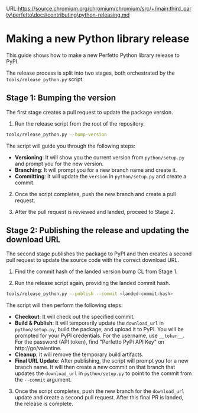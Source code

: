 URL:https://source.chromium.org/chromium/chromium/src/+/main:third_party\perfetto\docs\contributing\python-releasing.md
# Making a new Python library release

This guide shows how to make a new Perfetto Python library release to PyPI.

The release process is split into two stages, both orchestrated by the
`tools/release_python.py` script.

## Stage 1: Bumping the version

The first stage creates a pull request to update the package version.

1. Run the release script from the root of the repository.

```bash
tools/release_python.py --bump-version
```

The script will guide you through the following steps:

- **Versioning**: It will show you the current version from `python/setup.py` and prompt you for the new version.
- **Branching**: It will prompt you for a new branch name and create it.
- **Committing**: It will update the `version` in `python/setup.py` and create a commit.

2. Once the script completes, push the new branch and create a pull request.

3. After the pull request is reviewed and landed, proceed to Stage 2.

## Stage 2: Publishing the release and updating the download URL

The second stage publishes the package to PyPI and then creates a second pull request to update the source code with the correct download URL.

1. Find the commit hash of the landed version bump CL from Stage 1.

2. Run the release script again, providing the landed commit hash.

```bash
tools/release_python.py --publish --commit <landed-commit-hash>
```

The script will then perform the following steps:

- **Checkout**: It will check out the specified commit.
- **Build & Publish**: It will temporarily update the `download_url` in `python/setup.py`, build the package, and upload it to PyPI. You will be prompted for your PyPI credentials. For the username, use `__token__`. For the password (API token), find "Perfetto PyPi API Key" on http://go/valentine.
- **Cleanup**: It will remove the temporary build artifacts.
- **Final URL Update**: After publishing, the script will prompt you for a new branch name. It will then create a new commit on that branch that updates the `download_url` in `python/setup.py` to point to the commit from the `--commit` argument.

3. Once the script completes, push the new branch for the `download_url` update and create a second pull request. After this final PR is landed, the release is complete.
